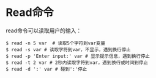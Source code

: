 # Read命令

read命令可以读取用户的输入：

```shell
$ read -n 5 var  # 读取5个字符到var变量
$ read -s var # 读取字符到var，不显示，遇到换行停止
$ read -p 'Enter input:' var # 显示提示信息，遇到换行停止
$ read -t 2 var # 2秒内读取字符到var，遇到换行或时间到停止
$ read -d ':' var # 碰到':'停止
```



